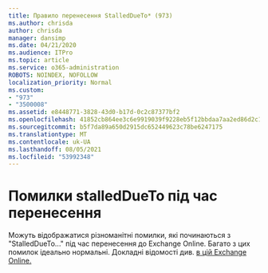 ```yaml
---
title: Правило перенесення StalledDueTo* (973)
ms.author: chrisda
author: chrisda
manager: dansimp
ms.date: 04/21/2020
ms.audience: ITPro
ms.topic: article
ms.service: o365-administration
ROBOTS: NOINDEX, NOFOLLOW
localization_priority: Normal
ms.custom:
- "973"
- "3500008"
ms.assetid: e8448771-3828-43d0-b17d-0c2c87377bf2
ms.openlocfilehash: 41852cb864ee3c6e9919039f9228eb5f12bbdaa7aa2ed86d2c1b654bd84c65c9
ms.sourcegitcommit: b5f7da89a650d2915dc652449623c78be6247175
ms.translationtype: MT
ms.contentlocale: uk-UA
ms.lasthandoff: 08/05/2021
ms.locfileid: "53992348"
---
```

# <a name="stalleddueto-errors-during-migration"></a>Помилки stalledDueTo під час перенесення

Можуть відображатися різноманітні помилки, які починаються з "StalledDueTo..." під час перенесення до Exchange Online. Багато з цих помилок ідеально нормальні. Докладні відомості див. [в цій Exchange Online.](https://techcommunity.microsoft.com/t5/exchange-team-blog/resource-based-throttling-and-prioritization-in-exchange-online/ba-p/608020)
